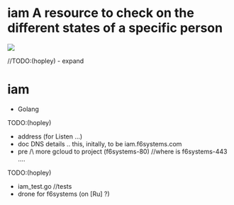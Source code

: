 # iam A resource to check on the different states of a specific person
<a href="http://ru.ipcloud.net:4040/f6systems/iam"><img src="http://ru.ipcloud.net:4040/api/badges/f6systems/iam/status.svg"/></a>

//TODO:(hopley) - expand

# iam

* Golang

 TODO:(hopley) 
 - address (for Listen ...)
 - doc DNS details .. this, initally, to be iam.f6systems.com
 - pre /\  more gcloud to project (f6systems-80) //where is f6systems-443 ....


  TODO:(hopley)
   - iam_test.go //tests 
   - drone for f6systems (on [Ru] ?) 



